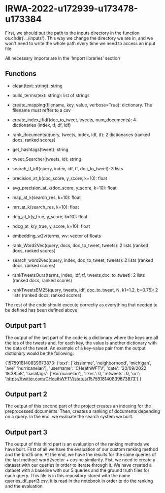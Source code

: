 # IRWA-2022-u172939-u173478-u173384

First, we should put the path to the inputs directory in the function os.chdir('.../inputs'). This way we change the directory we are in, and we won't need to write the whole path every time we need to access an input file

All necessary imports are in the 'Import libraries' section

## Functions

- clean(text: string): string
- build_terms(text: string): list of strings
- create_mapping(filename, key, value, verbose=True): dictionary. The filename must reffer to a csv
- create_index_tfidf(doc_to_tweet, tweets, num_documents): 4 dictionaries (index, tf, df, idf)
- rank_documents(query, tweets, index, idf, tf): 2 dictionaries (ranked docs, ranked scores)
- get_hashtags(tweet): string
- tweet_Searcher(tweets, id): string
- search_tf_idf(query, index, idf, tf, doc_to_tweet): 3 lists
- precision_at_k(doc_score, y_score, k=10): float
- avg_precision_at_k(doc_score, y_score, k=10): float
- map_at_k(search_res, k=10): float
- mrr_at_k(search_res, k=10): float
- dcg_at_k(y_true, y_score,  k=10): float
- ndcg_at_k(y_true, y_score, k=10): float

- embedding_w2v(terms, wv: vector of floats
- rank_Word2Vec(query, docs, doc_to_tweet, tweets): 2 lists (ranked docs, ranked scores)
- search_word2vec(query, index, doc_to_tweet, tweets): 2 lists (ranked docs, ranked scores)
- rankTweetsOurs(terms, index, idf, tf, tweets,doc_to_tweet): 2 lists (ranked docs, ranked scores)
- rankTweetsBM25(query, tweets, idf, doc_to_tweet, N, k1=1.2, b=0.75): 2 lists (ranked docs, ranked scores)


The rest of the code should execute correctly as everything that needed to be defined has been defined above

## Output part 1

The output of the last part of the code is a dictionary where the keys are all the ids of the tweets and, for each key, the value is another dictionary with the data of the tweet.
An example of a key-value pair from the output dictionary would be the following:

{1575918140839673873:
{‘text': ['kissimme', 'neighborhood', 'michigan', 'ave', 'hurricaneian'],
 'username': 'CHeathWFTV',
 'date': '30/09/2022 18:38:58',
 'hashtags': ['HurricaneIan'],
 'likes': 0,
 'retweets': 0,
 'url': 'https://twitter.com/CHeathWFTV/status/1575918140839673873'}
}

## Output part 2
The output of this second part of the project creates an indexing for the preprocessed documents. Then, creates a ranking of documents depending on a query. In the end, we evaluate the search system we built.

## Output part 3
The output of this third part is an evaluation of the ranking methods we have built. First of all we have the evaluation of our custom ranking method and the bm25 one. At the end, we have the results for the same queries of the last method: word2vector + cosine similarity.
Fist, we need to create a dataset with our queries in order to iterate through it. We have created a dataset with a baseline with our 5 queries and the ground truth files for each query. This file is in this repository stored with the name queries_df_part3.csv, it is read in the notebook in order to do the  ranking and the evaluation.
